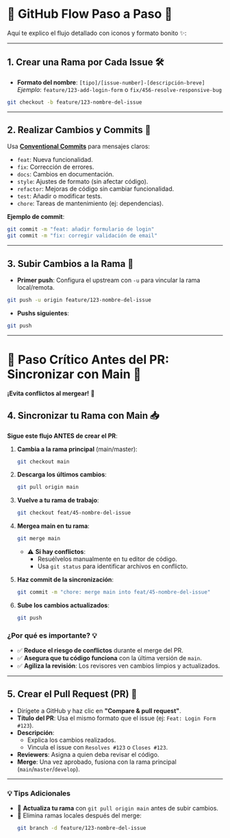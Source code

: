 # 🌿 **GitHub Flow Paso a Paso** 🌿

Aquí te explico el flujo detallado con iconos y formato bonito ✨:

---

## 1. **Crear una Rama por Cada Issue** 🛠️

- **Formato del nombre**: `[tipo]/[issue-number]-[descripción-breve]`  
  _Ejemplo_: `feature/123-add-login-form` o `fix/456-resolve-responsive-bug`

```bash
git checkout -b feature/123-nombre-del-issue
```

---

## 2. **Realizar Cambios y Commits** 📝

Usa [**Conventional Commits**](https://www.conventionalcommits.org/en/v1.0.0/) para mensajes claros:  
 - `feat`: Nueva funcionalidad.  
 - `fix`: Corrección de errores.  
 - `docs`: Cambios en documentación.  
 - `style`: Ajustes de formato (sin afectar código).  
 - `refactor`: Mejoras de código sin cambiar funcionalidad.  
 - `test`: Añadir o modificar tests.  
 - `chore`: Tareas de mantenimiento (ej: dependencias).

**Ejemplo de commit**:

```bash
git commit -m "feat: añadir formulario de login"
git commit -m "fix: corregir validación de email"
```

---

## 3. **Subir Cambios a la Rama** 🚀

- **Primer push**: Configura el upstream con `-u` para vincular la rama local/remota.

```bash
git push -u origin feature/123-nombre-del-issue
```

- **Pushs siguientes**:

```bash
git push
```

---

# 🔄 **Paso Crítico Antes del PR: Sincronizar con Main** 🔄

**¡Evita conflictos al mergear!** 🚨

## **4. Sincronizar tu Rama con Main** 📥

**Sigue este flujo ANTES de crear el PR**:

1. **Cambia a la rama principal** (main/master):
   ```bash
   git checkout main
   ```
2. **Descarga los últimos cambios**:

   ```bash
   git pull origin main
   ```

3. **Vuelve a tu rama de trabajo**:

   ```bash
   git checkout feat/45-nombre-del-issue
   ```

4. **Mergea main en tu rama**:

   ```bash
   git merge main
   ```

   - ⚠️ **Si hay conflictos**:
     - Resuélvelos manualmente en tu editor de código.
     - Usa `git status` para identificar archivos en conflicto.

5. **Haz commit de la sincronización**:

   ```bash
   git commit -m "chore: merge main into feat/45-nombre-del-issue"
   ```

6. **Sube los cambios actualizados**:
   ```bash
   git push
   ```

### **¿Por qué es importante?** 💡

- ✅ **Reduce el riesgo de conflictos** durante el merge del PR.
- ✅ **Asegura que tu código funciona** con la última versión de `main`.
- ✅ **Agiliza la revisión**: Los revisores ven cambios limpios y actualizados.

---

## 5. **Crear el Pull Request (PR)** 🎯

- Dirígete a GitHub y haz clic en **"Compare & pull request"**.
- **Título del PR**: Usa el mismo formato que el issue (ej: `Feat: Login Form #123`).
- **Descripción**:
  - Explica los cambios realizados.
  - Vincula el issue con `Resolves #123` o `Closes #123`.
- **Reviewers**: Asigna a quien deba revisar el código.
- **Merge**: Una vez aprobado, fusiona con la rama principal (`main`/`master`/`develop`).

---

### **💡 Tips Adicionales**

- 🔄 **Actualiza tu rama** con `git pull origin main` antes de subir cambios.
- 🧹 Elimina ramas locales después del merge:
  ```bash
  git branch -d feature/123-nombre-del-issue
  ```
